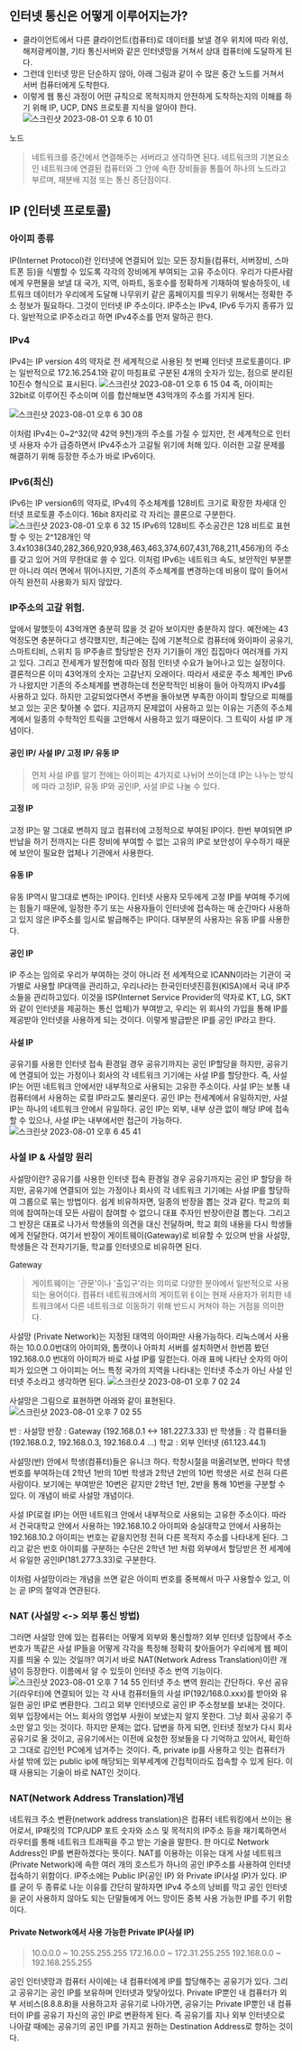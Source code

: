 ## 인터넷 통신은 어떻게 이루어지는가?

- 클라이언트에서 다른 클라이언트(컴퓨터)로 데이터를 보낼 경우 위치에 따라 위성, 해저광케이블, 기타 통신서버와 같은 인터넷망을 거쳐서 상대 컴퓨터에 도달하게 된다.
- 그런데 인터넷 망은 단순하지 않아, 아래 그림과 같이 수 많은 중간 노드를 거쳐서 서버 컴퓨터에게 도착한다.
- 이렇게 웹 통신 과정이 어떤 규칙으로 목적지까지 안전하게 도착하는지의 이해를 하기 위해 IP, UCP, DNS 프로토콜 지식을 알아야 한다.
  ![스크린샷 2023-08-01 오후 6 10 01](https://github.com/mandoo1229/React-Board-Restart/assets/123732776/9b97df1c-a3db-4dea-bab3-1301f14f76fc)

노드

> 네트워크를 중간에서 연결해주는 서버라고 생각하면 된다. 네트워크의 기본요소인 네트워크에 연결된 컴퓨터와 그 안에 속한 장비들을 통틀어 하나의 노드라고 부르며, 재분배 지점 또는 통신 종단점이다.

## IP (인터넷 프로토콜)

### 아이피 종류

IP(Internet Protocol)란 인터넷에 연결되어 있는 모든 장치들(컴퓨터, 서버장비, 스마트폰 등)을 식별할 수 있도록 각각의 장비에게 부여되는 고유 주소이다.
우리가 다른사람에게 우편물을 보낼 대 국가, 지역, 아파트, 동호수를 정확하게 기재하여 발송하듯이, 네트워크 데이터가 우리에게 도달해 나무위키 같은 홈페이지를 띄우기 위해서는 정확한 주소 정보가 필요하다. 그것이 인터넷 IP 주소이다.
IP주소는 IPv4, IPv6 두가지 종류가 있다. 일반적으로 IP주소라고 하면 IPv4주소를 먼저 말하곤 한다.

### IPv4

IPv4는 IP version 4의 약자로 전 세계적으로 사용된 첫 번째 인터넷 프로토콜이다.
IP는 일반적으로 172.16.254.1와 같이 마침표로 구분된 4개의 숫자가 있는, 점으로 분리된 10진수 형식으로 표시된다.
![스크린샷 2023-08-01 오후 6 15 04](https://github.com/mandoo1229/React-Board-Restart/assets/123732776/0fef1fa0-782f-45a7-b6b4-374dcbf9fa5e)
즉, 아이피는 32bit로 이루어진 주소이며 이를 합산해보면 43억개의 주소를 가지게 된다.

![스크린샷 2023-08-01 오후 6 30 08](https://github.com/mandoo1229/React-Board-Restart/assets/123732776/c0d0ae13-3093-4438-820c-8dc38139273c)

이처럼 IPv4는 0~2^32(약 42억 9천)개의 주소를 가질 수 있지만, 전 세계적으로 인터넷 사용자 수가 급증하면서 IPv4주소가 고갈될 위기에 처해 있다. 이러한 고갈 문제를 해결하기 위해 등장한 주소가 바로 IPv6이다.

### IPv6(최신)

IPv6는 IP version6의 약자로, IPv4의 주소체계를 128비트 크기로 확장한 차세대 인터넷 프로토콜 주소이다. 16bit 8자리로 각 자리는 콜론으로 구분한다.
![스크린샷 2023-08-01 오후 6 32 15](https://github.com/mandoo1229/React-Board-Restart/assets/123732776/72b7baf4-94b3-4217-b965-6179fdd7c6aa)
IPv6의 128비트 주소공간은 128 비트로 표현할 수 잇는 2^128개인 약 3.4x1038(340,282,366,920,938,463,463,374,607,431,768,211,456개)의 주소를 갖고 있어 거의 무한대로 쓸 수 있다.
이처럼 IPv6는 네트워크 속도, 보안적인 부분뿐만 아니라 여러 면에서 뛰어나지만, 기존의 주소체계를 변경하는데 비용이 많이 들어서 아직 완전히 사용화가 되지 않았다.

### IP주소의 고갈 위험.

앞에서 말했듯이 43억개면 충분히 많을 것 같아 보이지만 충분하지 않다.
예전에는 43억정도면 충분하다고 생각했지만, 최근에는 집에 기본적으로 컴퓨터에 와이파이 공유기, 스마트티비, 스위치 등 IP주솔르 할당받은 전자 기기들이 개인 집집마다 여러개를 가지고 있다. 그리고 전세계가 발전함에 따라 점점 인터넷 수요가 늘어나고 있는 실정이다.
결론적으론 이미 43억개의 숫자는 고갈난지 오래이다. 따라서 새로운 주소 체계인 IPv6가 나왔지만 기존의 주소체계를 변경하는데 천문학적인 비용이 들어 아직까지 IPv4를 사용하고 있다.
하지만 고갈되었다면서 주변을 돌아보면 부족한 아이피 할당으로 피해를 보고 있는 곳은 찾아볼 수 없다. 지금까지 문제없이 사용하고 있는 이유는 기존의 주소체계에서 일종의 수학적인 트릭을 고안해서 사용하고 있기 때문이다. 그 트릭이 사설 IP 개념이다.

#### 공인 IP/ 사설 IP/ 고정 IP/ 유동 IP

> 먼저 사설 IP를 알기 전에는 아이피는 4가지로 나뉘어 쓰이는데 IP는 나누는 방식에 따라 고정IP, 유동 IP와 공인IP, 사설 IP로 나눌 수 있다.

#### 고정 IP

고정 IP는 말 그대로 변하지 않고 컴퓨터에 고정적으로 부여된 IP이다.
한번 부여되면 IP반납을 하기 전까지는 다른 장비에 부여할 수 없는 고유의 IP로 보안성이 우수하기 때문에 보안이 필요한 업체나 기관에서 사용한다.

#### 유동 IP

유동 IP역시 말그대로 변하는 IP이다.
인터넷 사용자 모두에게 고정 IP를 부여해 주기에는 힘들기 때문에, 일정한 주기 또는 사용자들이 인터넷에 접속하는 매 순간마다 사용하고 있지 않은 IP주소를 임시로 발급해주는 IP이다.
대부분의 사용자는 유동 IP를 사용한다.

#### 공인 IP

IP 주소는 임의로 우리가 부여하는 것이 아니라 전 세계적으로 ICANN이라는 기관이 국가별로 사용할 IP대역을 관리하고, 우리나라는 한국인터넷진흥원(KISA)에서 국내 IP주소들을 관리하고있다.
이것을 ISP(Internet Service Provider의 약자로 KT, LG, SKT와 같이 인터넷을 제공하는 통신 업체)가 부여받고, 우리는 위 회사의 가입을 통해 IP를 제공받아 인터넷을 사용하게 되는 것이다. 이렇게 발급받은 IP를 공인 IP라고 한다.

#### 사설 IP

공유기를 사용한 인터넷 접속 환경일 경우 공유기까지는 공인 IP할당을 하지만, 공유기에 연결되어 있는 가정이나 회사의 각 네트워크 기기에는 사설 IP를 할당한다.
즉, 사설 IP는 어떤 네트워크 안에서만 내부적으로 사용되는 고유한 주소이다. 사설 IP는 보통 내 컴퓨터에서 사용하는 로컬 IP라고도 불리운다. 공인 IP는 전세계에서 유일하지만, 사설 IP는 하나의 네트워크 안에서 유일하다. 공인 IP는 외부, 내부 상관 없이 해당 IP에 접속할 수 있으나, 사설 IP는 내부에서만 접근이 가능하다.
![스크린샷 2023-08-01 오후 6 45 41](https://github.com/mandoo1229/React-Board-Restart/assets/123732776/9faf3b61-893e-41b5-9157-e3fd0e9e0318)

### 사설 IP & 사설망 원리

사설망이란? 공유기를 사용한 인터넷 접속 환경일 경우 공유기까지는 공인 IP 할당을 하지만, 공유기에 연결되어 있는 가정이나 회사의 각 네트워크 기기에는 사설 IP를 할당하여 그룹으로 묶는 방법이다.
쉽게 비유하자면, 일종의 반장을 뽑는 것과 같다. 학교의 회의에 참여하는데 모든 사람이 참여할 수 없으니 대표 주자인 반장이란걸 뽑는다. 그리고 그 반장은 대표로 나가서 학생들의 의견을 대신 전달하며, 학교 회의 내용을 다시 학생들에게 전달한다. 여기서 반장이 게이트웨이(Gateway)로 비유할 수 있으며 반을 사설망, 학생들은 각 전자기기들, 학교를 인터넷으로 비유하면 된다.

Gateway

> 게이트웨이는 '관문'이나 '출입구'라는 의미로 다양한 분야에서 일반적으로 사용되는 용어이다. 컴퓨터 네트워크에서의 게이트위ㅔ이는 현재 사용자가 위치한 네트워크에서 다른 네트워크로 이동하기 위해 반드시 커쳐야 하는 거점을 의미한다.

사설망 (Private Network)는 지정된 대역의 아이파만 사용가능하다. 리눅스에서 사용하는 10.0.0.0번대의 아이피와, 톰캣이나 아파치 서버를 설치하면서 한번쯤 봤던 192.168.0.0 번대의 아이피가 바로 사설 IP를 일컫는다.
아래 표에 나타난 숫자의 아이피가 있으면 그 아이피는 어느 특정 국가의 지역을 나타내는 인터넷 주소가 아닌 사설 인터넷 주소라고 생각하면 된다.
![스크린샷 2023-08-01 오후 7 02 24](https://github.com/mandoo1229/React-Board-Restart/assets/123732776/e2ef7275-1c16-4389-a7d2-d2bc6294a852)

사설망은 그림으로 표현하면 아래와 같이 표현된다.
![스크린샷 2023-08-01 오후 7 02 55](https://github.com/mandoo1229/React-Board-Restart/assets/123732776/00ff0bba-5940-431d-bb4f-38557f894c19)

반 : 사설망
반장 : Gateway (192.168.0.1 <-> 181.227.3.33)
반 학생들 : 각 컴퓨터들 (192.168.0.2, 192.168.0.3, 192.168.0.4 ...)
학교 : 외부 인터넷 (61.123.44.1)

사설망(반) 안에서 학생(컴퓨터)들은 유니크 하다. 학창시절을 떠올려보면, 반마다 학생번호를 부여하는데 2학년 1반의 10번 학생과 2학년 2반의 10번 학생은 서로 전혀 다른 사람이다. 보기에는 부여받은 10번은 같지만 2학년 1반, 2반을 통해 10번을 구분할 수 있다. 이 개념이 바로 사설망 개념이다.

사설 IP(로컬 IP)는 어떤 네트워크 안에서 내부적으로 사용되는 고유한 주소이다. 따라서 건국대학교 안에서 사용하는 192.168.10.2 아이피와 숭실대학교 안에서 사용하는 192.168.10.2 아이피는 번호는 같을지언정 전혀 다른 목적지 주소를 나타내게 된다. 그리고 같은 번호 아이피를 구분하는 수단은 2학년 1반 처럼 외부에서 할당받은 전 세계에서 유일한 공인IP(181.277.3.33)로 구분한다.

이처럼 사설망이라는 개념을 쓰면 같은 아이피 번호를 중복해서 마구 사용할수 있고, 이는 곧 IP의 절약과 연관된다.

### NAT (사설망 <-> 외부 통신 방법)

그러면 사설망 안에 있는 컴퓨터는 어떻게 외부와 통신할까?
외부 인터넷 입장에서 주소 번호가 똑같은 사설 IP들을 어떻게 각각을 특정해 정확히 찾아들어가 우리에게 웹 페이지를 띄울 수 있는 것일까?
여기서 바로 NAT(Network Adress Translation)이란 개념이 등장한다. 이름에서 알 수 있듯이 인터넷 주소 번역 기능이다.
![스크린샷 2023-08-01 오후 7 14 55](https://github.com/mandoo1229/React-Board-Restart/assets/123732776/1daf252a-7cf7-464c-a1e5-d936b58b681d)
인터넷 주소 변역 원리는 간단하다. 우선 공유기(라우터)에 연결되어 있는 각 사내 컴퓨터들의 사설 IP(192/168.0.xxx)를 받아와 유일한 공인 IP로 변환한다. 그리고 외부 인터넷으로 공인 IP 주소정보를 보내는 것이다.
외부 입장에서는 어느 회사의 영업부 사원이 보냈는지 알지 못한다. 그냥 회사 공유기 주소만 알고 잇는 것이다. 하지만 문제는 없다. 답변을 하게 되면, 인터넷 정보가 다시 회사 공유기로 올 것이고, 공유기에서는 이전에 요청한 정보들을 다 기억하고 있어서, 확인하고 그대로 김인턴 PC에게 넘겨주는 것이다.
즉, private ip를 사용하고 잇는 컴퓨터가 사설 밖에 있는 public ip에 해당되는 외부세계에 간접적이라도 접속할 수 있게 된다. 이때 사용되는 기술이 바로 NAT인 것이다.

### NAT(Network Address Translation)개념

네트워크 주소 변환(network address translation)은 컴퓨터 네트워킹에서 쓰이는 용어로서, IP패킷의 TCP/UDP 포트 숫자와 소스 및 목적지의 IP주소 등을 재기록하면서 라우터를 통해 네트워크 트래픽을 주고 받는 기술을 말한다. 한 마디로 Network Address인 IP를 변환하겠다는 뜻이다. NAT를 이용하는 이유는 대게 사설 네트워크(Private Network)에 속한 여러 개의 호스트가 하나의 공인 IP주소를 사용하여 인터넷 접속하기 위함이다. IP주소에는 Public IP(공인 IP) 와 Private IP(사설 IP)가 있다. IP를 굳이 두 종류로 나눈 이유를 간단히 말하자면 IPv4 주소의 낭비를 막고 공인 인터넷을 굳이 사용하지 않아도 되는 단말들에게 어느 망이든 중복 사용 가능한 IP를 주기 위함이다.

#### Private Network에서 사용 가능한 Private IP(사설 IP)

> 10.0.0.0 ~ 10.255.255.255
> 172.16.0.0 ~ 172.31.255.255
> 192.168.0.0 ~ 192.168.255.255

공인 인터넷망과 컴퓨터 사이에는 내 컴퓨터에게 IP를 할당해주는 공유기가 있다. 그리고 공유기는 공인 IP를 보유하며 인터넷과 맞닿아있다.
Private IP뿐인 내 컴퓨터가 외부 서비스(8.8.8.8)을 사용하고자 공유기로 나아가면, 공유기는 Private IP뿐인 내 컴퓨터이 IP를 공유기 자신의 공인 IP로 변환하게 된다. 즉 공유기를 지나 외부 인터넷으로 나아갈 때에는 공유기의 공인 IP를 가지고 원하는 Destination Address로 향하는 것이다.

